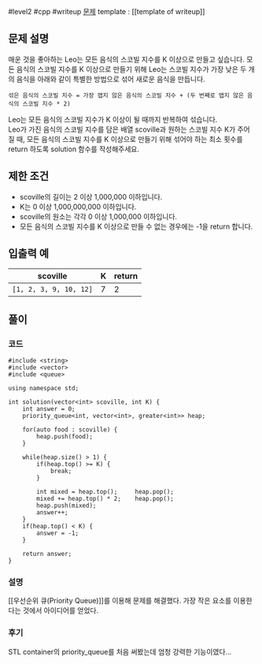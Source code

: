 
#level2 #cpp #writeup
[문제](https://school.programmers.co.kr/learn/courses/30/lessons/42626)
template : [[template of writeup]]

## 문제 설명

매운 것을 좋아하는 Leo는 모든 음식의 스코빌 지수를 K 이상으로 만들고 싶습니다. 모든 음식의 스코빌 지수를 K 이상으로 만들기 위해 Leo는 스코빌 지수가 가장 낮은 두 개의 음식을 아래와 같이 특별한 방법으로 섞어 새로운 음식을 만듭니다.

```
섞은 음식의 스코빌 지수 = 가장 맵지 않은 음식의 스코빌 지수 + (두 번째로 맵지 않은 음식의 스코빌 지수 * 2)
```

Leo는 모든 음식의 스코빌 지수가 K 이상이 될 때까지 반복하여 섞습니다.  
Leo가 가진 음식의 스코빌 지수를 담은 배열 scoville과 원하는 스코빌 지수 K가 주어질 때, 모든 음식의 스코빌 지수를 K 이상으로 만들기 위해 섞어야 하는 최소 횟수를 return 하도록 solution 함수를 작성해주세요.

## 제한 조건

- scoville의 길이는 2 이상 1,000,000 이하입니다.
- K는 0 이상 1,000,000,000 이하입니다.
- scoville의 원소는 각각 0 이상 1,000,000 이하입니다.
- 모든 음식의 스코빌 지수를 K 이상으로 만들 수 없는 경우에는 -1을 return 합니다.

## 입출력 예

| scoville               | K   | return |
| ---------------------- | --- | ------ |
| `[1, 2, 3, 9, 10, 12]` | 7   | 2      |

## 풀이

### 코드

```
#include <string>
#include <vector>
#include <queue>

using namespace std;

int solution(vector<int> scoville, int K) {
    int answer = 0;
    priority_queue<int, vector<int>, greater<int>> heap;
    
    for(auto food : scoville) {
        heap.push(food);
    }
    
    while(heap.size() > 1) {
        if(heap.top() >= K) {
            break;
        }
        
        int mixed = heap.top();     heap.pop();
        mixed += heap.top() * 2;    heap.pop();
        heap.push(mixed);
        answer++;
    }
    if(heap.top() < K) {
        answer = -1;
    }
    
    return answer;
}
```

### 설명

[[우선순위 큐(Priority Queue)]]를 이용해 문제를 해결했다. 가장 작은 요소를 이용한다는 것에서 아이디어를 얻었다.

### 후기

STL container의 priority_queue를 처음 써봤는데 엄청 강력한 기능이였다...
